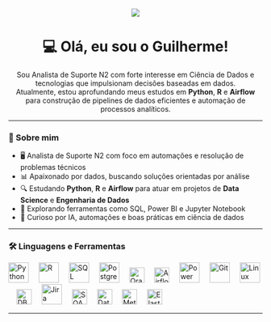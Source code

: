 






###

<div align="center">
  <img src="https://visitor-badge.laobi.icu/badge?page_id=guilhermedovalle&"  />
</div>

###

<h1 align="center">💻 Olá, eu sou o Guilherme!</h1>

<p align="center">
Sou Analista de Suporte N2 com forte interesse em Ciência de Dados e tecnologias que impulsionam decisões baseadas em dados.<br>
Atualmente, estou aprofundando meus estudos em <strong>Python</strong>, <strong>R</strong> e <strong>Airflow</strong> para construção de pipelines de dados eficientes e automação de processos analíticos.
</p>

---

<h3 align="left">🧠 Sobre mim</h3>

<ul>
  <li>🖥️ Analista de Suporte N2 com foco em automações e resolução de problemas técnicos</li>
  <li>📊 Apaixonado por dados, buscando soluções orientadas por análise</li>
  <li>🔍 Estudando <strong>Python</strong>, <strong>R</strong> e <strong>Airflow</strong> para atuar em projetos de <strong>Data Science</strong> e <strong>Engenharia de Dados</strong></li>
  <li>🚀 Explorando ferramentas como SQL, Power BI e Jupyter Notebook</li>
  <li>🧪 Curioso por IA, automações e boas práticas em ciência de dados</li>
</ul>

---
###
<h3 align="left">🛠 Linguagens e Ferramentas</h3>

<div align="left">
  <!-- Python -->
  <img src="https://cdn.jsdelivr.net/gh/devicons/devicon/icons/python/python-original.svg" height="40" alt="Python" />
  <img width="12" />
  
  <!-- R -->
  <img src="https://www.r-project.org/logo/Rlogo.svg" height="40" alt="R" />
  <img width="12" />

  <!-- SQL (MySQL genérico) -->
  <img src="https://cdn.jsdelivr.net/gh/devicons/devicon/icons/mysql/mysql-original.svg" height="40" alt="SQL" />
  <img width="12" />

  <!-- PostgreSQL -->
  <img src="https://cdn.jsdelivr.net/gh/devicons/devicon/icons/postgresql/postgresql-original.svg" height="40" alt="PostgreSQL" />
  <img width="12" />

  <!-- Oracle (via Shields.io) -->
  <img src="https://img.shields.io/badge/Oracle-ED1C24?style=for-the-badge&logo=oracle&logoColor=white" height="30" alt="Oracle" />
  <img width="12" />

  <!-- Apache Airflow -->
  <img src="https://img.shields.io/badge/Apache%20Airflow-017CEE?style=for-the-badge&logo=apache-airflow&logoColor=white" height="30" alt="Airflow" />
  <img width="12" />

  <!-- Power BI -->
  <img src="https://img.icons8.com/color/48/000000/power-bi.png" height="40" alt="Power BI" />
  <img width="12" />

  <!-- Git -->
  <img src="https://cdn.jsdelivr.net/gh/devicons/devicon/icons/git/git-original.svg" height="40" alt="Git" />
  <img width="12" />

  <!-- Linux -->
  <img src="https://cdn.jsdelivr.net/gh/devicons/devicon/icons/linux/linux-original.svg" height="40" alt="Linux" />
  <img width="12" />

  <!-- DBeaver -->
  <img src="https://img.shields.io/badge/DBeaver-372923?style=for-the-badge&logo=data&logoColor=white" height="30" alt="DBeaver" />
  <img width="12" />

  <!-- Jira -->
  <img src="https://cdn.jsdelivr.net/gh/devicons/devicon/icons/jira/jira-original.svg" height="40" alt="Jira" />
  <img width="12" />

  <!-- SOAP (badge custom) -->
  <img src="https://img.shields.io/badge/SOAP-007396?style=for-the-badge&logo=w3c&logoColor=white" height="30" alt="SOAP" />
  <img width="12" />

  <!-- Datadog -->
  <img src="https://img.shields.io/badge/Datadog-632CA6?style=for-the-badge&logo=datadog&logoColor=white" height="30" alt="Datadog" />
  <img width="12" />

  <!-- Metabase -->
  <img src="https://img.shields.io/badge/Metabase-509EE3?style=for-the-badge&logo=metabase&logoColor=white" height="30" alt="Metabase" />
  <img width="12" />

  <!-- ElasticSearch -->
  <img src="https://img.shields.io/badge/ElasticSearch-005571?style=for-the-badge&logo=elasticsearch&logoColor=white" height="30" alt="Elasticsearch" />
</div>


---

###
